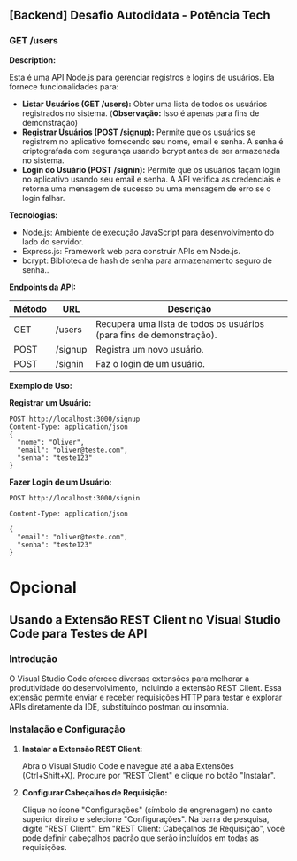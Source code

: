 ## [Backend] Desafio Autodidata - Potência Tech

### GET /users

**Description:** 

Esta é uma API Node.js para gerenciar registros e logins de usuários. Ela fornece funcionalidades para:

- **Listar Usuários (GET /users):** Obter uma lista de todos os usuários registrados no sistema. (**Observação:** Isso é apenas para fins de demonstração)
- **Registrar Usuários (POST /signup):** Permite que os usuários se registrem no aplicativo fornecendo seu nome, email e senha. A senha é criptografada com segurança usando bcrypt antes de ser armazenada no sistema.
- **Login do Usuário (POST /signin):** Permite que os usuários façam login no aplicativo usando seu email e senha. A API verifica as credenciais e retorna uma mensagem de sucesso ou uma mensagem de erro se o login falhar.

**Tecnologias:**

- Node.js: Ambiente de execução JavaScript para desenvolvimento do lado do servidor.
- Express.js: Framework web para construir APIs em Node.js.
- bcrypt: Biblioteca de hash de senha para armazenamento seguro de senha..

**Endpoints da API:**

| Método | URL | Descrição |
| --- | --- | --- |
| GET | /users | Recupera uma lista de todos os usuários (para fins de demonstração). |
| POST | /signup | Registra um novo usuário. |
| POST | /signin | Faz o login de um usuário. |

**Exemplo de Uso:**

**Registrar um Usuário:**

```
POST http://localhost:3000/signup
Content-Type: application/json
{
  "nome": "Oliver",
  "email": "oliver@teste.com",
  "senha": "teste123"
}
```


**Fazer Login de um Usuário:**
```
POST http://localhost:3000/signin

Content-Type: application/json

{
  "email": "oliver@teste.com",
  "senha": "teste123"
}
```

# Opcional

## Usando a Extensão REST Client no Visual Studio Code para Testes de API

### Introdução

O Visual Studio Code oferece diversas extensões para melhorar a produtividade do desenvolvimento, incluindo a extensão REST Client. Essa extensão permite enviar e receber requisições HTTP para testar e explorar APIs diretamente da IDE, substituindo postman ou insomnia.

### Instalação e Configuração

1. **Instalar a Extensão REST Client:**
    
    Abra o Visual Studio Code e navegue até a aba Extensões (Ctrl+Shift+X). Procure por "REST Client" e clique no botão "Instalar".
    
2. **Configurar Cabeçalhos de Requisição:**
    
    Clique no ícone "Configurações" (símbolo de engrenagem) no canto superior direito e selecione "Configurações". Na barra de pesquisa, digite "REST Client". Em "REST Client: Cabeçalhos de Requisição", você pode definir cabeçalhos padrão que serão incluídos em todas as requisições.
